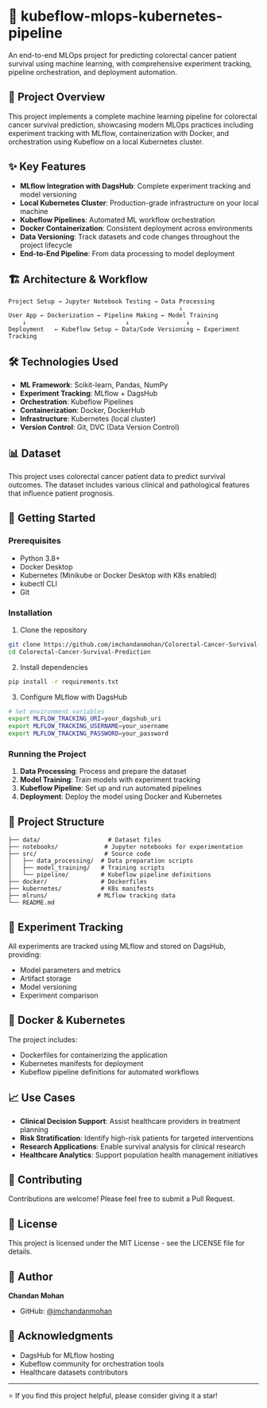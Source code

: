 # 🏥 kubeflow-mlops-kubernetes-pipeline

An end-to-end MLOps project for predicting colorectal cancer patient survival using machine learning, with comprehensive experiment tracking, pipeline orchestration, and deployment automation.

## 🎯 Project Overview

This project implements a complete machine learning pipeline for colorectal cancer survival prediction, showcasing modern MLOps practices including experiment tracking with MLflow, containerization with Docker, and orchestration using Kubeflow on a local Kubernetes cluster.

## ✨ Key Features

- **MLflow Integration with DagsHub**: Complete experiment tracking and model versioning
- **Local Kubernetes Cluster**: Production-grade infrastructure on your local machine
- **Kubeflow Pipelines**: Automated ML workflow orchestration
- **Docker Containerization**: Consistent deployment across environments
- **Data Versioning**: Track datasets and code changes throughout the project lifecycle
- **End-to-End Pipeline**: From data processing to model deployment

## 🏗️ Architecture & Workflow

```
Project Setup → Jupyter Notebook Testing → Data Processing
                                                ↓
User App ← Dockerization ← Pipeline Making ← Model Training
    ↓                            ↓                ↓
Deployment   ← Kubeflow Setup ← Data/Code Versioning ← Experiment Tracking
```

## 🛠️ Technologies Used

- **ML Framework**: Scikit-learn, Pandas, NumPy
- **Experiment Tracking**: MLflow + DagsHub
- **Orchestration**: Kubeflow Pipelines
- **Containerization**: Docker, DockerHub
- **Infrastructure**: Kubernetes (local cluster)
- **Version Control**: Git, DVC (Data Version Control)

## 📊 Dataset

This project uses colorectal cancer patient data to predict survival outcomes. The dataset includes various clinical and pathological features that influence patient prognosis.

## 🚀 Getting Started

### Prerequisites

- Python 3.8+
- Docker Desktop
- Kubernetes (Minikube or Docker Desktop with K8s enabled)
- kubectl CLI
- Git

### Installation

1. Clone the repository
```bash
git clone https://github.com/imchandanmohan/Colorectal-Cancer-Survival-Prediction.git
cd Colorectal-Cancer-Survival-Prediction
```

2. Install dependencies
```bash
pip install -r requirements.txt
```

3. Configure MLflow with DagsHub
```bash
# Set environment variables
export MLFLOW_TRACKING_URI=your_dagshub_uri
export MLFLOW_TRACKING_USERNAME=your_username
export MLFLOW_TRACKING_PASSWORD=your_password
```

### Running the Project

1. **Data Processing**: Process and prepare the dataset
2. **Model Training**: Train models with experiment tracking
3. **Kubeflow Pipeline**: Set up and run automated pipelines
4. **Deployment**: Deploy the model using Docker and Kubernetes

## 📁 Project Structure

```
├── data/                   # Dataset files
├── notebooks/             # Jupyter notebooks for experimentation
├── src/                   # Source code
│   ├── data_processing/  # Data preparation scripts
│   ├── model_training/   # Training scripts
│   └── pipeline/         # Kubeflow pipeline definitions
├── docker/               # Dockerfiles
├── kubernetes/           # K8s manifests
├── mlruns/              # MLflow tracking data
└── README.md
```

## 🔬 Experiment Tracking

All experiments are tracked using MLflow and stored on DagsHub, providing:
- Model parameters and metrics
- Artifact storage
- Model versioning
- Experiment comparison

## 🐳 Docker & Kubernetes

The project includes:
- Dockerfiles for containerizing the application
- Kubernetes manifests for deployment
- Kubeflow pipeline definitions for automated workflows

## 📈 Use Cases

- **Clinical Decision Support**: Assist healthcare providers in treatment planning
- **Risk Stratification**: Identify high-risk patients for targeted interventions
- **Research Applications**: Enable survival analysis for clinical research
- **Healthcare Analytics**: Support population health management initiatives

## 🤝 Contributing

Contributions are welcome! Please feel free to submit a Pull Request.

## 📝 License

This project is licensed under the MIT License - see the LICENSE file for details.

## 👤 Author

**Chandan Mohan**
- GitHub: [@imchandanmohan](https://github.com/imchandanmohan)

## 🙏 Acknowledgments

- DagsHub for MLflow hosting
- Kubeflow community for orchestration tools
- Healthcare datasets contributors

---

⭐ If you find this project helpful, please consider giving it a star!
